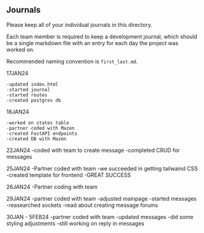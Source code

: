 ## Journals

Please keep all of your individual journals in this directory.

Each team member is required to keep a development journal, which should be a single markdown file with an entry for each day the project was worked on.

Recommended naming convention is `first_last.md`.

17JAN24

    -updated index.html
    -started journal
    -started routes 
    -created postgres db

18JAN24

    -worked on states table
    -partner coded with Mazen
    -created FastAPI endpoints
    -created DB with Mazen

22JAN24
    -coded with team to create message
    -completed CRUD for messages

25JAN24
    -Partner coded with team
    -we succeeded in getting tailwaind CSS 
    -created template for frontend
    -GREAT SUCCESS

26JAN24
    -Partner coding with team

29JAN24
    -partner coded with team
    -adjusted mainpage
    -started messages
    -reasearched sockets
    -read about creating message forums

30JAN - 5FEB24
    -partner coded with team
    -updated messages
    -did some styling adjustments
    -still working on reply in messages
